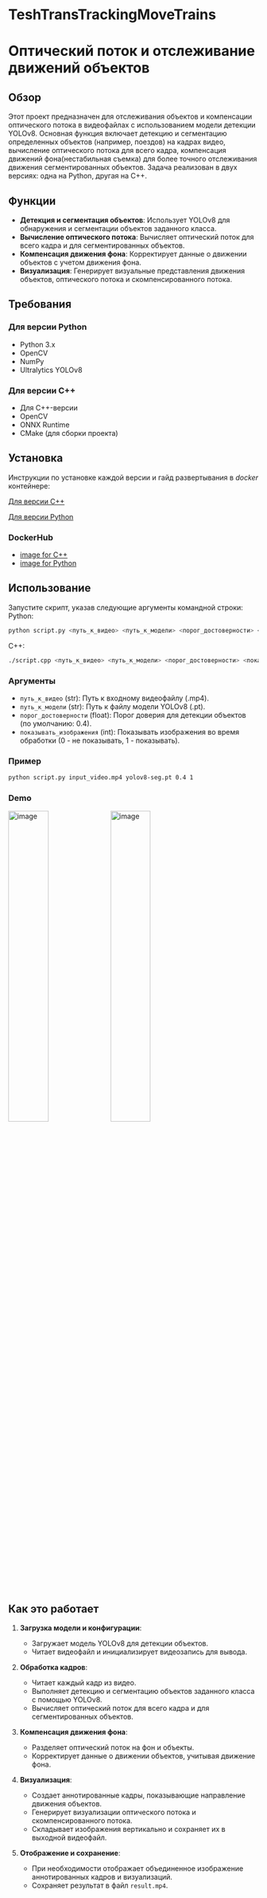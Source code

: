 # TeshTransTrackingMoveTrains

# Оптический поток и отслеживание движений объектов


## Обзор

Этот проект предназначен для отслеживания объектов и компенсации оптического потока в видеофайлах с использованием модели детекции YOLOv8. Основная функция включает детекцию и сегментацию определенных объектов (например, поездов) на кадрах видео, вычисление оптического потока для всего кадра, компенсация движений фона(нестабильная съемка) для более точного отслеживания движения сегментированных объектов.
Задача реализован в двух версиях: одна на Python, другая на C++.


## Функции

- **Детекция и сегментация объектов**: Использует YOLOv8 для обнаружения и сегментации объектов заданного класса.
- **Вычисление оптического потока**: Вычисляет оптический поток для всего кадра и для сегментированных объектов.
- **Компенсация движения фона**: Корректирует данные о движении объектов с учетом движения фона.
- **Визуализация**: Генерирует визуальные представления движения объектов, оптического потока и скомпенсированного потока.


## Требования

### Для версии Python

- Python 3.x
- OpenCV
- NumPy
- Ultralytics YOLOv8

### Для версии C++

- Для C++-версии
- OpenCV
- ONNX Runtime
- CMake (для сборки проекта)
  
## Установка
Инструкции по установке каждой версии и гайд развертывания в *docker* контейнере:

[Для версии C++](TeshTransTrackingMoveTrains-cpp/README.md)

[Для версии Python](TeshTransTrackingMoveTrains-python/README.md)

### DockerHub
* [image for C++](https://hub.docker.com/r/gitvanya34/teshtranstrackingmovetrains-cpp)
* [image for Python](https://hub.docker.com/r/gitvanya34/teshtranstrackingmovetrains-python)


## Использование

Запустите скрипт, указав следующие аргументы командной строки:
Python:
```bash
python script.py <путь_к_видео> <путь_к_модели> <порог_достоверности> <показывать_изображения>
```
C++:
```bash
./script.cpp <путь_к_видео> <путь_к_модели> <порог_достоверности> <показывать_изображения>
```

### Аргументы

- `путь_к_видео` (str): Путь к входному видеофайлу (.mp4).
- `путь_к_модели` (str): Путь к файлу модели YOLOv8 (.pt).
- `порог_достоверности` (float): Порог доверия для детекции объектов (по умолчанию: 0.4).
- `показывать_изображения` (int): Показывать изображения во время обработки (0 - не показывать, 1 - показывать).

### Пример

```bash
python script.py input_video.mp4 yolov8-seg.pt 0.4 1
```
### Demo

<p>
 <img src="https://github.com/user-attachments/assets/9b1aba4a-d539-4a5c-ac5e-96472dbd8791" width="40%" alt="image">
 <img src="https://github.com/user-attachments/assets/3b3f199d-3ee3-4ece-86a5-ca7111879f81" width="40%" alt="image">
</p> 


## Как это работает

1. **Загрузка модели и конфигурации**:
   - Загружает модель YOLOv8 для детекции объектов.
   - Читает видеофайл и инициализирует видеозапись для вывода.

2. **Обработка кадров**:
   - Читает каждый кадр из видео.
   - Выполняет детекцию и сегментацию объектов заданного класса с помощью YOLOv8.
   - Вычисляет оптический поток для всего кадра и для сегментированных объектов.

3. **Компенсация движения фона**:
   - Разделяет оптический поток на фон и объекты.
   - Корректирует данные о движении объектов, учитывая движение фона.

4. **Визуализация**:
   - Создает аннотированные кадры, показывающие направление движения объектов.
   - Генерирует визуализации оптического потока и скомпенсированного потока.
   - Складывает изображения вертикально и сохраняет их в выходной видеофайл.

5. **Отображение и сохранение**:
   - При необходимости отображает объединенное изображение аннотированных кадров и визуализаций.
   - Сохраняет результат в файл `result.mp4`.


